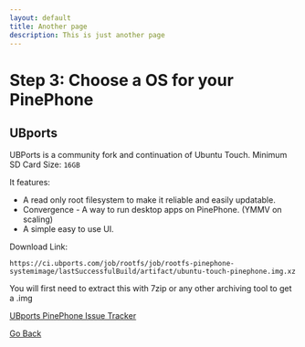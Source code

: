 ```yaml
---
layout: default
title: Another page
description: This is just another page
---
```


# Step 3: Choose a OS for your PinePhone

## UBports
UBPorts is a community fork and continuation of Ubuntu Touch.
Minimum SD Card Size: `16GB`


It features:
- A read only root filesystem to make it reliable and easily updatable.
- Convergence - A way to run desktop apps on PinePhone. (YMMV on scaling)
- A simple easy to use UI.

Download Link:
```
https://ci.ubports.com/job/rootfs/job/rootfs-pinephone-systemimage/lastSuccessfulBuild/artifact/ubuntu-touch-pinephone.img.xz
```
You will first need to extract this with 7zip or any other archiving tool to get a .img

[UBports PinePhone Issue Tracker](https://gitlab.com/ubports/community-ports/pinephone/-/issues)

[Go Back](pick-a-product.html)
